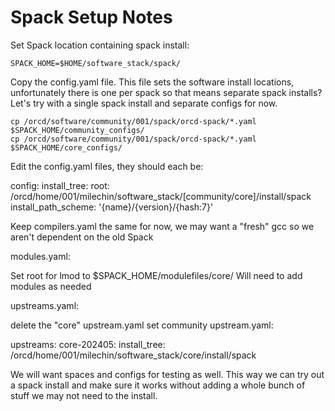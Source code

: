 # Spack Setup Notes

Set Spack location containing spack install:

```
SPACK_HOME=$HOME/software_stack/spack/
```

Copy the config.yaml file. This file sets the software install locations, unfortunately there is one per spack so that means separate spack installs? Let's try with a single spack install and separate configs for now.

```
cp /orcd/software/community/001/spack/orcd-spack/*.yaml $SPACK_HOME/community_configs/
cp /orcd/software/community/001/spack/orcd-spack/*.yaml $SPACK_HOME/core_configs/
```

Edit the config.yaml files, they should each be:

config:
  install_tree:
    root: /orcd/home/001/milechin/software_stack/[community/core]/install/spack
  install_path_scheme: '{name}/{version}/{hash:7}'

Keep compilers.yaml the same for now, we may want a "fresh" gcc so we aren't dependent on the old Spack

modules.yaml:

Set root for lmod to $SPACK_HOME/modulefiles/core/
Will need to add modules as needed

upstreams.yaml:

delete the "core" upstream.yaml
set community upstream.yaml:

upstreams:
  core-202405:
   install_tree: /orcd/home/001/milechin/software_stack/core/install/spack


We will want spaces and configs for testing as well. This way we can try out a spack install and make sure it works without adding a whole bunch of stuff we may not need to the install.